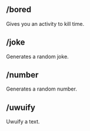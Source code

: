 ## /bored
Gives you an activity to kill time.

## /joke
Generates a random joke.

## /number
Generates a random number.

## /uwuify
Uwuify a text.